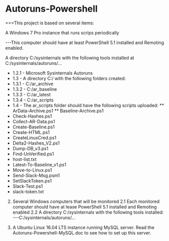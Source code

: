 # Autoruns-Powershell

===This project is based on several items:

A Windows 7 Pro instance that runs scrips periodically

---This computer should have at least PowerShell 5.1 installed and Remoting enabled.

A directory C:/sysinternals with the following tools installed at C:/sysinternals/autoruns/...
* 1.2.1 - Microsoft Sysinternals Autoruns
* 1.3 - A directory C:/ with the following folders created:
* 1.3.1 - C:/ar_archive
* 1.3.2 - C:/ar_baseline
* 1.3.3 - C:/ar_latest
* 1.3.4 - C:/ar_scripts
* 1.4 - The ar_scripts folder should have the following scripts uploaded:
** ArData-Archive.ps1
** Baseline-Archive.ps1
* Check-Hashes.ps1
* Collect-AR-Data.ps1
* Create-Baseline.ps1
* Create-HTML.ps1
* CreateLinuxCred.ps1
* Delta2-Hashes_V2.ps1
* Dump-DB_v3.ps1
* Find-UnVerified.ps1
* host-list.txt
* Latest-To-Baseline_v1.ps1
* Move-to-Linux.ps1
* Send-Slack-Msg.psm1
* SetSlackToken.ps1
* Slack-Test.ps1
* slack-token.txt

2. Several Windows computers that will be monitored
2.1 Each monitored computer should have at lease PowerShell 5.1 installed and Remoting enabled
2.2 A directory C:/sysinternals with the following tools installed:
---C:/sysinternals/autoruns/...

3. A Ubuntu Linux 16.04 LTS instance running MySQL server.
Read the Autoruns-Powershell-MySQL.doc to see how to set up this server.
